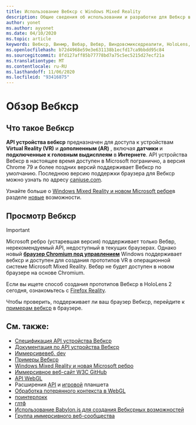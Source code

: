 ```yaml
---
title: Использование Вебкср с Windows Mixed Reality
description: Общие сведения об использовании и разработке для Вебкср в Windows Mixed Reality
author: yonet
ms.author: ayyonet
ms.date: 04/10/2020
ms.topic: article
keywords: Вебкср, Винмр, Вебар, Вебвр, Виндовсмикседреалити, HoloLens, Windows Mixed Reality, веб-VR, Web XR, Web MR, Web AR, 360, 360 Video, 360 видео, 360 Photo, 360 фотографии, 360 Content, иммерсивное веб-, иммерсивевеб, IW
ms.openlocfilehash: b72d4968e59e3e631138b1ecfd17ca9bbdd95c84
ms.sourcegitcommit: 8fd127aff85b77778bd7a75c5ec5215d27ecf21a
ms.translationtype: MT
ms.contentlocale: ru-RU
ms.lasthandoff: 11/06/2020
ms.locfileid: "93416875"
---
```

# <a name="webxr-overview"></a>Обзор Вебкср

## <a name="what-is-webxr"></a>Что такое Вебкср

**API устройства вебкср** предназначен для доступа к устройствам **Virtual Reality (VR)** и **дополненным (AR)** , включая **датчики** и **подключенные к головным выдисплеям** в **Интернете**. API устройства Вебкср в настоящее время доступен в Microsoft погранично, а версия Chrome 79 и более поздних версий поддерживает Вебкср по умолчанию. Последнюю версию поддержки браузера для Вебкср можно узнать по адресу [caniuse.com](https://caniuse.com/#search=webxr).

Узнайте больше о [Windows Mixed Reality и новом Microsoft ребре](https://docs.microsoft.com/windows/mixed-reality/new-microsoft-edge#introducing-the-new-microsoft-edge)в разделе [новые](https://docs.microsoft.com/windows/mixed-reality/mrtk-porting-guide) возможности.

## <a name="viewing-webxr"></a>Просмотр Вебкср

> [!IMPORTANT]
> Microsoft ребро (устаревшая версия) поддерживает только Вебвр, нерекомендуемый API, недоступный в текущих браузерах. Однако новый **[браузер Chromium под управлением](../../whats-new/new-microsoft-edge.md)** Windows поддерживает вебкср и доступен для создания прототипов VR в операционной системе Microsoft Mixed Reality. Вебвр не будет доступен в новом браузере на основе Chromium.
> 
> Если вы ищете способ создания прототипов Вебкср в HoloLens 2 сегодня, ознакомьтесь с [Firefox Reality](https://mixedreality.mozilla.org/firefox-reality/).

Чтобы проверить, поддерживает ли ваш браузер Вебкср, перейдите к [примерам вебкср](https://immersive-web.github.io/webxr-samples/) в браузере.

## <a name="see-also"></a>См. также:

* [Спецификация API устройства Вебкср](https://immersive-web.github.io/webxr/)
* [Документация по API устройства Вебкср](https://developer.mozilla.org/en-US/docs/Web/API/WebXR_Device_API)
* [Иммерсивевеб. dev](https://immersiveweb.dev/)
* [Примеры Вебкср](https://immersive-web.github.io/webxr-samples/)
* [Windows Mixed Reality и новая Microsoft ребро](https://docs.microsoft.com/windows/mixed-reality/new-microsoft-edge#introducing-the-new-microsoft-edge)
* [Иммерсивное веб-сайт W3C GitHub](https://github.com/immersive-web)
* [API WebGL](https://msdn.microsoft.com/library/bg182648(v=vs.85).aspx)
* Расширения [API](https://msdn.microsoft.com/library/dn743630(v=vs.85).aspx) и [игровой](https://w3c.github.io/gamepad/extensions.html) планшета
* [Обработка потерянного контекста в WebGL](https://www.khronos.org/webgl/wiki/HandlingContextLost)
* [поинтерлокк](https://www.w3.org/TR/pointerlock/)
* [глтф](https://www.khronos.org/gltf)
* [Использование Babylon.js для создания Вебксрных возможностей](https://doc.babylonjs.com/how_to/introduction_to_webxr)
* [Группа иммерсивного веб-сообщества](https://www.w3.org/community/immersive-web/)
